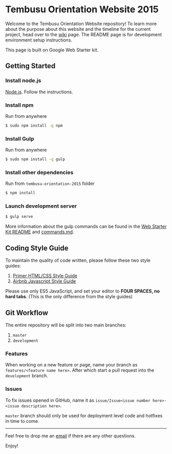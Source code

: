 # Tembusu Orientation Website 2015

Welcome to the Tembusu Orientation Website repository! To learn more about the purpose about this website and the timeline for the current project, head over to the [wiki](https://github.com/xbili/tembusu-orientation-2015/wiki) page. The README page is for development environment setup instructions.

This page is built on Google Web Starter kit. 

## Getting Started

### Install node.js
[Node.js](https://nodejs.org/). Follow the instructions.

### Install npm

Run from anywhere
```sh
$ sudo npm install -g npm
```

### Install Gulp

Run from anywhere
```sh
$ sudo npm install -g gulp
```

### Install other dependencies

Run from `tembusu-orientation-2015` folder
```sh
$ npm install
```

### Launch development server
```sh
$ gulp serve
```

More information about the gulp commands can be found in the [Web Starter Kit README](https://github.com/xbili/tembusu-orientation-2015/blob/master/docs/README-Web-Starter-Kit.md) and [commands.md](https://github.com/xbili/tembusu-orientation-2015/blob/master/docs/commands.md).

## Coding Style Guide

To maintain the quality of code written, please follow these two style guides:

1. [Primer HTML/CSS Style Guide](http://primercss.io/guidelines/#css)
2. [Airbnb Javascript Style Guide](https://github.com/airbnb/javascript/tree/master/es5)

Please use only ES5 JavaScript, and set your editor to **FOUR SPACES, no hard tabs**. (This is the only difference from the style guides)

## Git Workflow

The entire repository will be split into two main branches:

1. `master`
2. `development`

### Features

When working on a new feature or page, name your branch as `features/<feature name here>`. After which start a pull request into the `development` branch. 

### Issues

To fix issues opened in GitHub, name it as `issue/Issue<issue number here>-<issue description here>`.

`master` branch should only be used for deployment level code and hotfixes in time to come. 

---

Feel free to drop me an [email](mailto:xubili93@gmail.com) if there are any other questions.

Enjoy!
